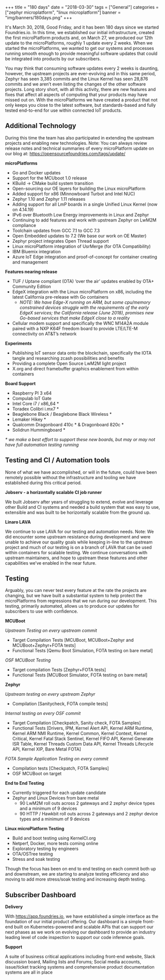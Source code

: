 +++
title = "180 days"
date = "2018-03-30"
tags = ["General"]
categories = ["zephyr microplatform", "linux microplatform"]
banner = "img/banners/180days.png"
+++

It's March 30, 2018, Good Friday, and it has been 180 days since we started Foundries.io.  In this time, we established our initial infrastructure, created the first microPlatform products and, on March 27, we produced our 12th update to the microPlatforms, roughly 1 update every 2 weeks.  When we started the microPlatforms, we wanted to get our systems and processes running smooth enough to provide meaningful software updates that could be integrated into products by our subscribers.

You may think that consuming software updates every 2 weeks is daunting, however, the upstream projects are ever-evolving and in this same period, Zephyr has seen 3,385 commits and the Linux Kernel has seen 28,876 commits and we aren’t even listing the changes of the other software projects.  Long story short, with all this activity, there are new features and fixes that affect all aspects of computing that your products may have missed out on.  With the microPlatforms we have created a product that not only keeps you close to the latest software, but standards-based and fully tested end-to-end for use within connected IoT products.
<!--more-->

Additional Technology
---------------------

During this time the team has also participated in extending the upstream projects and enabling new technologies.  Note: You can always review release notes and technical summaries of every microPlatform update on our blog at: https://opensourcefoundries.com/tags/update/

__microPlatforms__

* Go and Docker updates
* Support for the MCUboot 1.0 release
* KBuild → CMake build system transition
* Open-sourcing our OE layers for building the Linux microPlatform
* Added support for x86 (Minnowboard Turbot and Intel NUC)
* Zephyr 1.10 and Zephyr 1.11 releases
* Adding support for all LmP boards in a single Unified Linux Kernel (now on 4.14.19)
* IPv6 over Bluetooth Low Energy improvements in Linux and Zephyr
* Continuing to add features and work with upstream Zephyr on LwM2M compliance
* Toolchain updates from GCC 7.1 to GCC 7.3
* Open Embedded updates to 7.2 (We base our work on OE Master)
* Zephyr project integrates Open Thread support
* Linux microPlatform integration of UsrMerge (for OTA Compatibility)
* IBM Bluemix integration
* Azure IoT Edge integration and proof-of-concept for container creating and management

__Features nearing release__

* TUF / Uptane compliant (OTA) ‘over the air’ updates enabled by OTA+ Community Edition
* EdgeX integration with the Linux microPlatform on x86, including the latest California pre-release with Go containers
  * _NOTE: We have Edge-X running on ARM, but some cpu/memory constrained devices struggle with the requirements of the early EdgeX services; the California release (June 2018), promises new Go-based services that make EdgeX close to a reality_
* Cellular modem support and specifically the WNC M14A2A module paired with a NXP K64F freedom board to provide LTE/LTE-M connectivity on AT&T’s network

__Experiments__

* Publishing IoT sensor data onto the blockchain, specifically the IOTA tangle and researching zcash possibilities and benefits
* Providing a complete Open Source LwM2M light project
* X.org and direct framebuffer graphics enablement from within containers

__Board Support__

* Raspberry PI 3 x64
* Compulab IoT Gate
* Intel Core i7 / x86_64 *
* Toradex Colibri i.mx7 *
* Beaglebone Black / Beaglebone Black Wireless *
* Lemaker Hikey *
* Qualcomm Dragonboard 410c * & Dragonboard 820c *
* Solidrun Hummingboard *

_* we make a best effort to support these new boards, but may or may not have full automation testing running_

Testing and CI / Automation tools
---------------------------------

None of what we have accomplished, or will in the future, could have been remotely possible without the infrastructure and tooling we have established during this critical period.

__Jobserv - a horizontally scalable CI job runner__

We built Jobserv after years of struggling to extend, evolve and leverage other Build and CI systems and needed a build system that was easy to use, extensible and was built to be horizontally scalable from the ground up.

__Linaro LAVA__

We continue to use LAVA for our testing and automation needs.  Note: We did encounter some upstream resistance during development and were unable to achieve our quality goals while keeping in-line to the upstream project and much of our testing is on a branch of LAVA that can be used within containers for scalable testing.  We continue conversations with upstream maintainers, and hope to upstream these features and other capabilities we’ve enabled in the near future.

Testing
-------

Arguably, you can never test every feature at the rate the projects are changing, but we have built a substantial system to help protect the microPlatforms from regressions that we run during our development.  This testing, primarily automated, allows us to produce our updates for subscribers to use with confidence.

__MCUBoot__

_Upstream Testing on every upstream commit_

* Target Compilation Tests [MCUBoot, MCUBoot+Zephyr and MCUBoot+Zephyr+FOTA tests]
* Functional Tests [Qemu Boot Simulation, FOTA testing on bare metal]

_OSF MCUBoot Testing_

* Target compilation Tests [Zephyr+FOTA tests]
* Functional Tests [MCUBoot Simulator, FOTA testing on bare metal]

__Zephyr__

_Upstream testing on every upstream Zephyr_

* Compilation [Sanitycheck, FOTA compile tests]

_Internal testing on every OSF commit_

* Target Compilation [Checkpatch, Sanity check, FOTA Samples]
* Functional Tests [Drivers, IPM, Kernel Alert API, Kernel ARM Runtime, Kernel ARM NMI Runtime, Kernel Common, Kernel Context, Kernel Critical, Kernel Fatal Stack Sentinel, Kernel FIFO API, Kernel Generate ISR Table, Kernel Threads Custom Data API, Kernel Threads Lifecycle API, Kernel XIP, Bare Metal FOTA]

_FOTA Sample Application Testing on every commit_

* Compilation tests [Checkpatch, FOTA Samples]
* OSF MCUBoot on target

__End to End Testing__

* Currently triggered for each update candidate
* Zephyr and Linux Devices from bare metal
  * 90 LwM2M roll outs across 2 gateways and 2 zephyr device types and a minimum of 9 devices
  * 90 HTTP / Hawkbit roll outs across 2 gateways and 2 zephyr device types and a minimum of 9 devices

__Linux microPlatform Testing__

* Build and boot testing using KernelCI.org
* Netperf, Docker, more tests coming online
* Exploratory testing by engineers
* OTA/OSTree testing
* Stress and soak testing

Though the focus has been on end to end testing on each commit both up and downstream, we are starting to analyze testing efficiency and also moving to add more stress/soak testing and increasing depth testing.

Subscriber Dashboard
--------------------

__Delivery__

With https://app.foundries.io, we have established a simple interface as the foundation of our initial product offering.  Our dashboard is a simple front-end built on Kubernetes-powered and scalable APIs that can support our next phases as we work on evolving our dashboard to provide an industry leading level of code inspection to support our code inference goals.

__Support__

A suite of business critical applications including front-end website, Slack discussion board, Mailing lists and Forums; Social media accounts, issue/ticket tracking systems and comprehensive product documentation systems are all in place
